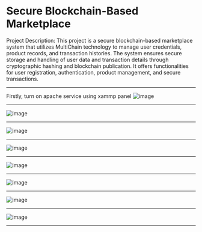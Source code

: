 # Secure Blockchain-Based Marketplace
Project Description: 
This project is a secure blockchain-based marketplace system that utilizes MultiChain technology to manage user credentials, product records, and transaction histories. The system ensures secure storage and handling of user data and transaction details through cryptographic hashing and blockchain publication. It offers functionalities for user registration, authentication, product management, and secure transactions.
________________________________________________________________________________________________________________________________
Firstly, turn on apache service using xammp panel
![image](https://github.com/xAbdullahShaikh/Seamless-Transactions-with-Multi-Chain-Authentication/assets/123714247/23c1c7ff-97f6-4bbf-8d08-fdce6223963e)
________________________________________________________________________________________________________________________________

![image](https://github.com/xAbdullahShaikh/Seamless-Transactions-with-Multi-Chain-Authentication/assets/123714247/31252ed1-5cf6-48fb-b030-67acc64bf363)
________________________________________________________________________________________________________________________________
![image](https://github.com/xAbdullahShaikh/Seamless-Transactions-with-Multi-Chain-Authentication/assets/123714247/8c1bfff6-3d82-44ea-a2d0-210c5f108935)
________________________________________________________________________________________________________________________________
![image](https://github.com/xAbdullahShaikh/Seamless-Transactions-with-Multi-Chain-Authentication/assets/123714247/5935e7f9-e784-4b4c-8453-b6ac5b3b4d2c)
________________________________________________________________________________________________________________________________
![image](https://github.com/xAbdullahShaikh/Seamless-Transactions-with-Multi-Chain-Authentication/assets/123714247/96856b40-5033-490c-919b-650db77aacc6)
________________________________________________________________________________________________________________________________
![image](https://github.com/xAbdullahShaikh/Seamless-Transactions-with-Multi-Chain-Authentication/assets/123714247/34e78084-fca2-4739-a059-b9498302be32)
________________________________________________________________________________________________________________________________
![image](https://github.com/xAbdullahShaikh/Seamless-Transactions-with-Multi-Chain-Authentication/assets/123714247/68a8fb2d-8531-4dcb-bed6-22cf26141598)
________________________________________________________________________________________________________________________________
![image](https://github.com/xAbdullahShaikh/Seamless-Transactions-with-Multi-Chain-Authentication/assets/123714247/c6cbbd2a-81e5-43d7-a207-6abedd90d699)
________________________________________________________________________________________________________________________________
